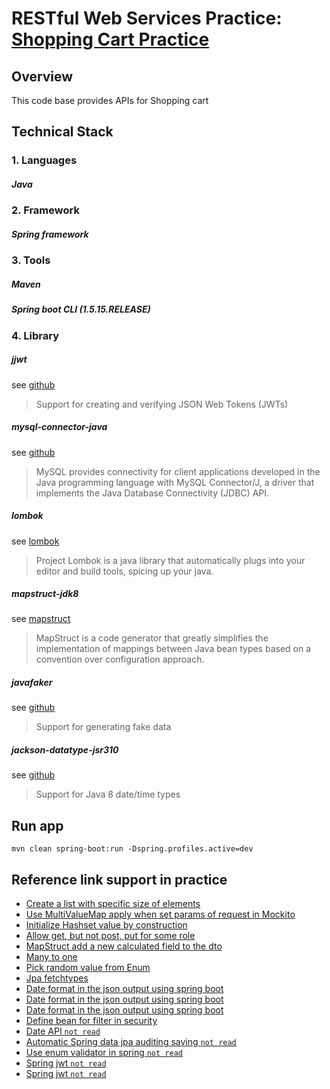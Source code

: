 # RESTful Web Services Practice: [Shopping Cart Practice](https://docs.google.com/document/d/1S6CjwUC3Q7_RlmTVschJod-9VKfzcgHE9IyePgG1tYQ/edit?usp=sharing)

## Overview
This code base provides APIs for Shopping cart

## Technical Stack

### 1. Languages

##### Java

### 2. Framework

##### Spring framework

### 3. Tools

##### Maven

##### Spring boot CLI (1.5.15.RELEASE)

### 4. Library

##### jjwt
see [github](https://github.com/jwtk/jjwt) 
> Support for creating and verifying JSON Web Tokens (JWTs)

##### mysql-connector-java
see [github](https://github.com/mysql/mysql-connector-j)
> MySQL provides connectivity for client applications developed in the Java programming language with MySQL Connector/J,
 a driver that implements the Java Database Connectivity (JDBC) API. 

##### lombok
see [lombok](https://projectlombok.org/)
> Project Lombok is a java library that automatically plugs into your editor and build tools, spicing up your java.

##### mapstruct-jdk8
see [mapstruct](http://mapstruct.org/)
> MapStruct is a code generator that greatly simplifies the implementation of mappings between Java bean types based on
 a convention over configuration approach.

##### javafaker
see [github](https://github.com/DiUS/java-faker)
> Support for generating fake data

##### jackson-datatype-jsr310
see [github](https://github.com/FasterXML/jackson-datatype-jsr310)
> Support for Java 8 date/time types

## Run app
`mvn clean spring-boot:run -Dspring.profiles.active=dev`

## Reference link support in practice
- [Create a list with specific size of elements](https://stackoverflow.com/questions/8267348/how-to-create-a-list-with-specific-size-of-elements)
- [Use MultiValueMap apply when set params of request in Mockito](https://www.programcreek.com/java-api-examples/index.php?api=org.springframework.util.MultiValueMap)
- [Initialize Hashset value by construction](https://stackoverflow.com/questions/2041778/how-to-initialize-hashset-values-by-construction)
- [Allow get, but not post, put for some role](https://stackoverflow.com/questions/37883822/allow-get-but-not-post-put-for-some-role)
- [MapStruct add a new calculated field to the dto](https://stackoverflow.com/questions/45500779/mapstruct-add-a-new-calculated-field-to-the-dto?rq=1)
- [Many to one](https://stackoverflow.com/questions/7197181/jpa-unidirectional-many-to-one-and-cascading-delete/38495206)
- [Pick random value from Enum](https://stackoverflow.com/questions/1972392/pick-a-random-value-from-an-enum)
- [Jpa fetchtypes](https://www.thoughts-on-java.org/entity-mappings-introduction-jpa-fetchtypes/)
- [Date format in the json output using spring boot](https://stackoverflow.com/questions/29027475/date-format-in-the-json-output-using-spring-boot)
- [Date format in the json output using spring boot](http://lewandowski.io/2016/02/formatting-java-time-with-spring-boot-using-json/)
- [Date format in the json output using spring boot](https://stackoverflow.com/questions/45662820/how-to-set-format-of-string-for-java-time-instant-using-objectmapper)
- [Define bean for filter in security](https://stackoverflow.com/questions/34233856/spring-security-authenticationmanager-must-be-specified-for-custom-filter)
- [Date API `not read`](https://docs.oracle.com/javase/7/docs/api/java/util/Date.html)
- [Automatic Spring data jpa auditing saving `not read`](https://programmingmitra.blogspot.com/2017/02/automatic-spring-data-jpa-auditing-saving-CreatedBy-createddate-lastmodifiedby-lastmodifieddate-automatically.html)
- [Use enum validator in spring `not read`](https://funofprograming.wordpress.com/2016/09/29/java-enum-validator/)
- [Spring jwt `not read`](https://www.linkedin.com/pulse/json-web-token-jwt-spring-security-real-world-example-boris-trivic)
- [Spring jwt `not read`](https://www.devglan.com/spring-security/spring-boot-jwt-auth)
